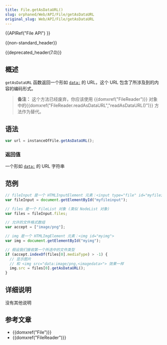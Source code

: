 ```yaml
---
title: File.getAsDataURL()
slug: orphaned/Web/API/File/getAsDataURL
original_slug: Web/API/File/getAsDataURL
---
```


{{APIRef("File API") }}

{{non-standard_header}}

{{deprecated_header(7.0)}}

## 概述

`getAsDataURL` 函数返回一个形如 [`data:`](/zh-CN/docs/data_URIs) 的 URL，这个 URL 包含了所涉及到的内容的编码形式。

> **备注：** 这个方法已经废弃，你应该使用 {{domxref("FileReader")}} 对象中的{{domxref("FileReader.readAsDataURL","readAsDataURL()")}} 方法作为替代。

## 语法

```js
var url = instanceOfFile.getAsDataURL();
```

### 返回值

一个形如 [`data:`](/zh-CN/docs/data_URIs) 的 URL 字符串

## 范例

```js
// fileInput 是一个 HTMLInputElement 元素：<input type="file" id="myfileinput" multiple>
var fileInput = document.getElementById("myfileinput");

// files 是一个 FileList 对象 (类似 NodeList 对象)
var files = fileInput.files;

// 允许的文件格式数组
var accept = ["image/png"];

// img 是一个 HTMLImgElement 元素：<img id="myimg">
var img = document.getElementById("myimg");

// 假设我们接收第一个所选中的文件类型
if (accept.indexOf(files[0].mediaType) > -1) {
  // 显示图片
  // 和 <img src="data:image/png,<imagedata>"> 效果一样
  img.src = files[0].getAsDataURL();
}
```

## 详细说明

没有其他说明

## 参考文章

- {{domxref("File")}}
- {{domxref("FileReader")}}
